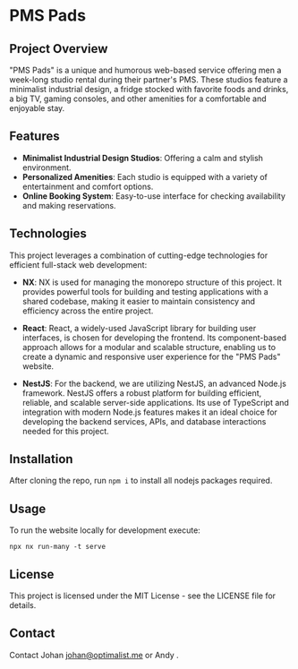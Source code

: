 # PMS Pads

## Project Overview
"PMS Pads" is a unique and humorous web-based service offering men a week-long studio rental during their partner's PMS. These studios feature a minimalist industrial design, a fridge stocked with favorite foods and drinks, a big TV, gaming consoles, and other amenities for a comfortable and enjoyable stay.

## Features
- **Minimalist Industrial Design Studios**: Offering a calm and stylish environment.
- **Personalized Amenities**: Each studio is equipped with a variety of entertainment and comfort options.
- **Online Booking System**: Easy-to-use interface for checking availability and making reservations.

## Technologies
This project leverages a combination of cutting-edge technologies for efficient full-stack web development:

- **NX**: NX is used for managing the monorepo structure of this project. It provides powerful tools for building and testing applications with a shared codebase, making it easier to maintain consistency and efficiency across the entire project.

- **React**: React, a widely-used JavaScript library for building user interfaces, is chosen for developing the frontend. Its component-based approach allows for a modular and scalable structure, enabling us to create a dynamic and responsive user experience for the "PMS Pads" website.

- **NestJS**: For the backend, we are utilizing NestJS, an advanced Node.js framework. NestJS offers a robust platform for building efficient, reliable, and scalable server-side applications. Its use of TypeScript and integration with modern Node.js features makes it an ideal choice for developing the backend services, APIs, and database interactions needed for this project.

## Installation
After cloning the repo, run `npm i` to install all nodejs packages required.

## Usage
To run the website locally for development execute:
```
npx nx run-many -t serve
```

## License
This project is licensed under the MIT License - see the LICENSE file for details.

## Contact
Contact Johan <johan@optimalist.me> or Andy <email here>.
